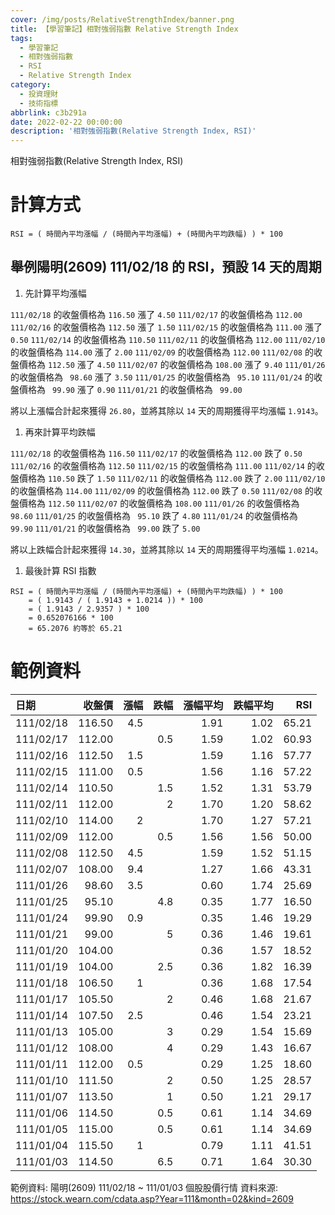 ```yaml
---
cover: /img/posts/RelativeStrengthIndex/banner.png
title: 【學習筆記】相對強弱指數 Relative Strength Index
tags:
  - 學習筆記
  - 相對強弱指數
  - RSI
  - Relative Strength Index
category:
  - 投資理財
  - 技術指標
abbrlink: c3b291a
date: 2022-02-22 00:00:00
description: '相對強弱指數(Relative Strength Index, RSI)'
---
```


相對強弱指數(Relative Strength Index, RSI)

# 計算方式

```text
RSI = ( 時間內平均漲幅 / (時間內平均漲幅) + (時間內平均跌幅) ) * 100
```

## 舉例陽明(2609) 111/02/18 的 RSI，預設 14 天的周期

1. 先計算平均漲幅

`111/02/18` 的收盤價格為 `116.50` 漲了 `4.50`
`111/02/17` 的收盤價格為 `112.00`
`111/02/16` 的收盤價格為 `112.50` 漲了 `1.50`
`111/02/15` 的收盤價格為 `111.00` 漲了 `0.50`
`111/02/14` 的收盤價格為 `110.50`
`111/02/11` 的收盤價格為 `112.00`
`111/02/10` 的收盤價格為 `114.00` 漲了 `2.00`
`111/02/09` 的收盤價格為 `112.00`
`111/02/08` 的收盤價格為 `112.50` 漲了 `4.50`
`111/02/07` 的收盤價格為 `108.00` 漲了 `9.40`
`111/01/26` 的收盤價格為 ` 98.60` 漲了 `3.50`
`111/01/25` 的收盤價格為 ` 95.10`
`111/01/24` 的收盤價格為 ` 99.90` 漲了 `0.90`
`111/01/21` 的收盤價格為 ` 99.00`

將以上漲幅合計起來獲得 `26.80`，並將其除以 `14` 天的周期獲得平均漲幅 `1.9143`。

1. 再來計算平均跌幅

`111/02/18` 的收盤價格為 `116.50`
`111/02/17` 的收盤價格為 `112.00` 跌了 `0.50`
`111/02/16` 的收盤價格為 `112.50`
`111/02/15` 的收盤價格為 `111.00`
`111/02/14` 的收盤價格為 `110.50` 跌了 `1.50`
`111/02/11` 的收盤價格為 `112.00` 跌了 `2.00`
`111/02/10` 的收盤價格為 `114.00`
`111/02/09` 的收盤價格為 `112.00` 跌了 `0.50`
`111/02/08` 的收盤價格為 `112.50`
`111/02/07` 的收盤價格為 `108.00`
`111/01/26` 的收盤價格為 ` 98.60`
`111/01/25` 的收盤價格為 ` 95.10` 跌了 `4.80`
`111/01/24` 的收盤價格為 ` 99.90`
`111/01/21` 的收盤價格為 ` 99.00` 跌了 `5.00`

將以上跌幅合計起來獲得 `14.30`，並將其除以 `14` 天的周期獲得平均漲幅 `1.0214`。

1. 最後計算 RSI 指數

```text
RSI = ( 時間內平均漲幅 / (時間內平均漲幅) + (時間內平均跌幅) ) * 100
    = ( 1.9143 / ( 1.9143 + 1.0214 )) * 100
    = ( 1.9143 / 2.9357 ) * 100
    = 0.652076166 * 100
    = 65.2076 約等於 65.21
```

# 範例資料

| 日期       | 收盤價 | 漲幅 | 跌幅 | 漲幅平均 | 跌幅平均 |   RSI |
|:-----------|-------:|-----:|-----:|---------:|---------:|------:|
| 111/02/18  | 116.50 |  4.5 |      |     1.91 |     1.02 | 65.21 |
| 111/02/17  | 112.00 |      |  0.5 |     1.59 |     1.02 | 60.93 |
| 111/02/16  | 112.50 |  1.5 |      |     1.59 |     1.16 | 57.77 |
| 111/02/15  | 111.00 |  0.5 |      |     1.56 |     1.16 | 57.22 |
| 111/02/14  | 110.50 |      |  1.5 |     1.52 |     1.31 | 53.79 |
| 111/02/11  | 112.00 |      |    2 |     1.70 |     1.20 | 58.62 |
| 111/02/10  | 114.00 |    2 |      |     1.70 |     1.27 | 57.21 |
| 111/02/09  | 112.00 |      |  0.5 |     1.56 |     1.56 | 50.00 |
| 111/02/08  | 112.50 |  4.5 |      |     1.59 |     1.52 | 51.15 |
| 111/02/07  | 108.00 |  9.4 |      |     1.27 |     1.66 | 43.31 |
| 111/01/26  |  98.60 |  3.5 |      |     0.60 |     1.74 | 25.69 |
| 111/01/25  |  95.10 |      |  4.8 |     0.35 |     1.77 | 16.50 |
| 111/01/24  |  99.90 |  0.9 |      |     0.35 |     1.46 | 19.29 |
| 111/01/21  |  99.00 |      |    5 |     0.36 |     1.46 | 19.61 |
| 111/01/20  | 104.00 |      |      |     0.36 |     1.57 | 18.52 |
| 111/01/19  | 104.00 |      |  2.5 |     0.36 |     1.82 | 16.39 |
| 111/01/18  | 106.50 |    1 |      |     0.36 |     1.68 | 17.54 |
| 111/01/17  | 105.50 |      |    2 |     0.46 |     1.68 | 21.67 |
| 111/01/14  | 107.50 |  2.5 |      |     0.46 |     1.54 | 23.21 |
| 111/01/13  | 105.00 |      |    3 |     0.29 |     1.54 | 15.69 |
| 111/01/12  | 108.00 |      |    4 |     0.29 |     1.43 | 16.67 |
| 111/01/11  | 112.00 |  0.5 |      |     0.29 |     1.25 | 18.60 |
| 111/01/10  | 111.50 |      |    2 |     0.50 |     1.25 | 28.57 |
| 111/01/07  | 113.50 |      |    1 |     0.50 |     1.21 | 29.17 |
| 111/01/06  | 114.50 |      |  0.5 |     0.61 |     1.14 | 34.69 |
| 111/01/05  | 115.00 |      |  0.5 |     0.61 |     1.14 | 34.69 |
| 111/01/04  | 115.50 |    1 |      |     0.79 |     1.11 | 41.51 |
| 111/01/03  | 114.50 |      |  6.5 |     0.71 |     1.64 | 30.30 |

範例資料: 陽明(2609) 111/02/18 ~ 111/01/03 個股股價行情
資料來源: https://stock.wearn.com/cdata.asp?Year=111&month=02&kind=2609
